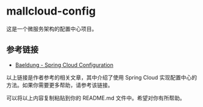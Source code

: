 # mallcloud-config

这是一个微服务架构的配置中心项目。

## 参考链接

- [Baeldung - Spring Cloud Configuration](https://www.baeldung.com/spring-cloud-configuration)

以上链接是作者参考的相关文章，其中介绍了使用 Spring Cloud 实现配置中心的方法。如果你需要更多帮助，请参考该链接。


可以将以上内容复制粘贴到你的 README.md 文件中。希望对你有所帮助。